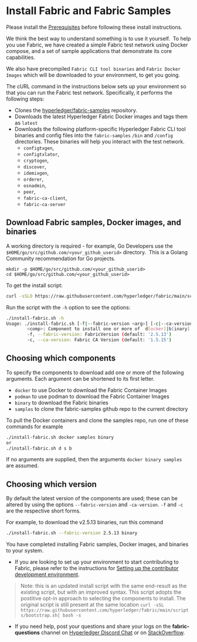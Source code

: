 # Install Fabric and Fabric Samples

Please install the [Prerequisites](./prereqs.html) before following these install instructions.

We think the best way to understand something is to use it yourself.  To help you use Fabric, we have created a simple Fabric test network using Docker compose, and a set of sample applications that demonstrate its core capabilities.

We also have precompiled `Fabric CLI tool binaries` and `Fabric Docker Images` which will be downloaded to your environment, to get you going.

The cURL command in the instructions below sets up your environment so that you can run the Fabric test network. Specifically, it performs the following steps:

* Clones the [hyperledger/fabric-samples](https://github.com/hyperledger/fabric-samples) repository.
* Downloads the latest Hyperledger Fabric Docker images and tags them as `latest`
* Downloads the following platform-specific Hyperledger Fabric CLI tool binaries and config files into the `fabric-samples` `/bin` and `/config` directories. These binaries will help you interact with the test network.
  * `configtxgen`,
  * `configtxlator`,
  * `cryptogen`,
  * `discover`,
  * `idemixgen`,
  * `orderer`,
  * `osnadmin`,
  * `peer`,
  * `fabric-ca-client`,
  * `fabric-ca-server`

## Download Fabric samples, Docker images, and binaries

A working directory is required - for example, Go Developers use the `$HOME/go/src/github.com/<your_github_userid>` directory.  This is a Golang Community recommendation for Go projects.

```shell
mkdir -p $HOME/go/src/github.com/<your_github_userid>
cd $HOME/go/src/github.com/<your_github_userid>
```

To get the install script:

```bash
curl -sSLO https://raw.githubusercontent.com/hyperledger/fabric/main/scripts/install-fabric.sh && chmod +x install-fabric.sh
```

Run the script with the `-h` option to see the options:

```bash
./install-fabric.sh -h
Usage: ./install-fabric.sh [-f|--fabric-version <arg>] [-c|--ca-version <arg>] <comp-1> [<comp-2>] ... [<comp-n>] ...
        <comp>: Component to install one or more of  d[ocker]|b[inary]|s[amples]. If none specified, all will be installed
        -f, --fabric-version: FabricVersion (default: '2.5.13')
        -c, --ca-version: Fabric CA Version (default: '1.5.15')
```

## Choosing which components

To specify the components to download add one or more of the following arguments. Each argument can be shortened to its first letter.

* `docker` to use Docker to download the Fabric Container Images
* `podman` to use podman to download the Fabric Container Images
* `binary` to download the Fabric binaries
* `samples` to clone the fabric-samples github repo to the current directory

To pull the Docker containers and clone the samples repo, run one of these commands for example

```bash
./install-fabric.sh docker samples binary
or
./install-fabric.sh d s b
```

If no arguments are supplied, then the arguments `docker binary samples` are assumed.

## Choosing which version

By default the latest version of the components are used; these can be altered by using the options `--fabric-version` and `-ca-version`.  `-f` and `-c` are the respective short forms.

For example, to download the v2.5.13 binaries, run this command

```bash
./install-fabric.sh --fabric-version 2.5.13 binary
```

You have completed installing Fabric samples, Docker images, and binaries to your system.

* If you are looking to set up your environment to start contributing to Fabric, please refer to the instructions for [Setting up the contributor development environment](https://hyperledger-fabric.readthedocs.io/en/latest/dev-setup/devenv.html).

> Note: this is an updated install script with the same end-result as the existing script, but with an improved syntax. This script adopts the postitive opt-in approach to selecting the components to install.  The original script is still present at the same location `curl -sSL https://raw.githubusercontent.com/hyperledger/fabric/main/scripts/bootstrap.sh| bash -s`

* If you need help, post your questions and share your logs on the **fabric-questions** channel on [Hyperledger Discord Chat](https://discord.com/invite/hyperledger) or on [StackOverflow](https://stackoverflow.com/questions/tagged/hyperledger-fabric).

<!--- Licensed under Creative Commons Attribution 4.0 International License
https://creativecommons.org/licenses/by/4.0/ -->
